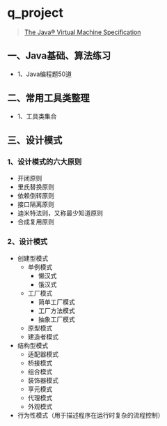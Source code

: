 #  q_project

> [The Java® Virtual Machine Specification](https://docs.oracle.com/javase/specs/jvms/se8/html/index.html)

## 一、Java基础、算法练习 
 * 1、Java编程题50道
 
## 二、常用工具类整理 
 * 1、工具类集合
 
## 三、设计模式
### 1、设计模式的六大原则
* 开闭原则
* 里氏替换原则
* 依赖倒转原则
* 接口隔离原则
* 迪米特法则，又称最少知道原则
* 合成复用原则

### 2、设计模式
* 创建型模式
  * 单例模式
    * 懒汉式
    * 饿汉式
  * 工厂模式
    * 简单工厂模式
    * 工厂方法模式
    * 抽象工厂模式
  * 原型模式
  * 建造者模式
* 结构型模式
  * 适配器模式
  * 桥接模式
  * 组合模式
  * 装饰器模式
  * 享元模式
  * 代理模式
  * 外观模式
* 行为性模式（用于描述程序在运行时复杂的流程控制）

















